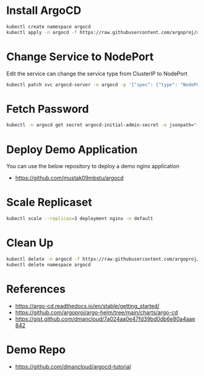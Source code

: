 # Install ArgoCD
```bash
kubectl create namespace argocd
kubectl apply -n argocd -f https://raw.githubusercontent.com/argoproj/argo-cd/stable/manifests/install.yaml
```

# Change Service to NodePort
Edit the service can change the service type from ClusterIP to NodePort

```bash
kubectl patch svc argocd-server -n argocd -p '{"spec": {"type": "NodePort"}}' 
```
# Fetch Password
```bash
kubectl -n argocd get secret argocd-initial-admin-secret -o jsonpath="{.data.password}" | base64 -d
```
# Deploy Demo Application
You can use the below repository to deploy a demo nginx application

- https://github.com/mustak09mbstu/argocd

# Scale Replicaset
```bash
kubectl scale --replicas=3 deployment nginx -n default
```
# Clean Up
```bash
kubectl delete -n argocd -f https://raw.githubusercontent.com/argoproj/argo-cd/stable/manifests/install.yaml
kubectl delete namespace argocd
```



# References
- https://argo-cd.readthedocs.io/en/stable/getting_started/
- https://github.com/argoproj/argo-helm/tree/main/charts/argo-cd
- https://gist.github.com/dmancloud/7a024aa0e47fd39bd0db6e80a4aae842

# Demo Repo
- https://github.com/dmancloud/argocd-tutorial